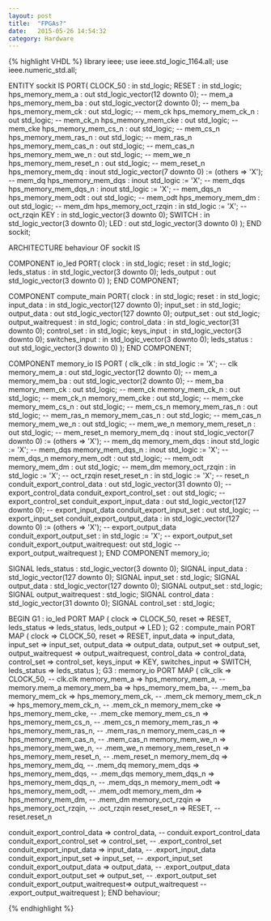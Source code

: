 ```yaml
---
layout: post
title:  "FPGAs?"
date:   2015-05-26 14:54:32
category: Hardware
---
```


{% highlight VHDL %}
library ieee;
use ieee.std_logic_1164.all;
use ieee.numeric_std.all;

ENTITY sockit IS
PORT(
  CLOCK_50            : in std_logic;
  RESET               : in std_logic;
  hps_memory_mem_a          : out   std_logic_vector(12 downto 0);                    -- mem_a
  hps_memory_mem_ba         : out   std_logic_vector(2 downto 0);                     -- mem_ba
  hps_memory_mem_ck         : out   std_logic;                                        -- mem_ck
  hps_memory_mem_ck_n       : out   std_logic;                                        -- mem_ck_n
  hps_memory_mem_cke        : out   std_logic;                                        -- mem_cke
  hps_memory_mem_cs_n       : out   std_logic;                                        -- mem_cs_n
  hps_memory_mem_ras_n      : out   std_logic;                                        -- mem_ras_n
  hps_memory_mem_cas_n      : out   std_logic;                                        -- mem_cas_n
  hps_memory_mem_we_n       : out   std_logic;                                        -- mem_we_n
  hps_memory_mem_reset_n    : out   std_logic;                                        -- mem_reset_n
  hps_memory_mem_dq         : inout std_logic_vector(7 downto 0)  := (others => 'X'); -- mem_dq
  hps_memory_mem_dqs        : inout std_logic                     := 'X';             -- mem_dqs
  hps_memory_mem_dqs_n      : inout std_logic                     := 'X';             -- mem_dqs_n
  hps_memory_mem_odt        : out   std_logic;                                        -- mem_odt
  hps_memory_mem_dm         : out   std_logic;                                        -- mem_dm
  hps_memory_oct_rzqin      : in    std_logic                     := 'X';             -- oct_rzqin
  KEY                 : in std_logic_vector(3 downto 0);
  SWITCH              : in std_logic_vector(3 downto 0);
  LED                 : out std_logic_vector(3 downto 0)
  );
END sockit;

ARCHITECTURE behaviour OF sockit IS

COMPONENT io_led
PORT(
  clock     : in std_logic;
  reset     : in std_logic;
  leds_status : in std_logic_vector(3 downto 0);
  leds_output : out std_logic_vector(3 downto 0)
  );
END COMPONENT;

COMPONENT compute_main
PORT(
  clock           : in std_logic;
  reset           : in std_logic;
  input_data        : in std_logic_vector(127 downto 0);
  input_set         : in std_logic;
  output_data       : out std_logic_vector(127 downto 0);
  output_set        : out std_logic;
  output_waitrequest  : in std_logic;
  control_data      : in std_logic_vector(31 downto 0);
  control_set       : in std_logic;
  keys_input        : in std_logic_vector(3 downto 0);
  switches_input      : in std_logic_vector(3 downto 0);
  leds_status       : out std_logic_vector(3 downto 0)
  );
END COMPONENT;

COMPONENT memory_io IS
PORT (
  clk_clk                          : in    std_logic                      := 'X';             -- clk
  memory_mem_a                     : out   std_logic_vector(12 downto 0);                     -- mem_a
  memory_mem_ba                    : out   std_logic_vector(2 downto 0);                      -- mem_ba
  memory_mem_ck                    : out   std_logic;                                         -- mem_ck
  memory_mem_ck_n                  : out   std_logic;                                         -- mem_ck_n
  memory_mem_cke                   : out   std_logic;                                         -- mem_cke
  memory_mem_cs_n                  : out   std_logic;                                         -- mem_cs_n
  memory_mem_ras_n                 : out   std_logic;                                         -- mem_ras_n
  memory_mem_cas_n                 : out   std_logic;                                         -- mem_cas_n
  memory_mem_we_n                  : out   std_logic;                                         -- mem_we_n
  memory_mem_reset_n               : out   std_logic;                                         -- mem_reset_n
  memory_mem_dq                    : inout std_logic_vector(7 downto 0)   := (others => 'X'); -- mem_dq
  memory_mem_dqs                   : inout std_logic                      := 'X';             -- mem_dqs
  memory_mem_dqs_n                 : inout std_logic                      := 'X';             -- mem_dqs_n
  memory_mem_odt                   : out   std_logic;                                         -- mem_odt
  memory_mem_dm                    : out   std_logic;                                         -- mem_dm
  memory_oct_rzqin                 : in    std_logic                      := 'X';             -- oct_rzqin
  reset_reset_n                    : in    std_logic                      := 'X';             -- reset_n
  conduit_export_control_data     : out   std_logic_vector(31 downto 0);                     -- export_control_data
  conduit_export_control_set      : out   std_logic;                                        -- export_control_set
  conduit_export_input_data        : out   std_logic_vector(127 downto 0);                    -- export_input_data
  conduit_export_input_set         : out   std_logic;                                         -- export_input_set
  conduit_export_output_data       : in    std_logic_vector(127 downto 0) := (others => 'X'); -- export_output_data
  conduit_export_output_set         : in    std_logic                      := 'X';             -- export_output_set
  conduit_export_output_waitrequest: out   std_logic                                          -- export_output_waitrequest
  );
END COMPONENT memory_io;


SIGNAL leds_status      : std_logic_vector(3 downto 0);
SIGNAL input_data       : std_logic_vector(127 downto 0);
SIGNAL input_set        : std_logic;
SIGNAL output_data      : std_logic_vector(127 downto 0);
SIGNAL output_set       : std_logic;
SIGNAL output_waitrequest   : std_logic;
SIGNAL control_data       : std_logic_vector(31 downto 0);
SIGNAL control_set      : std_logic;

BEGIN
G1 : io_led     PORT MAP (
  clock           => CLOCK_50,
  reset           => RESET,
  leds_status       => leds_status,
  leds_output       => LED
  );
G2 : compute_main PORT MAP (
  clock           => CLOCK_50,
  reset           => RESET,
  input_data        => input_data,
  input_set       => input_set,
  output_data       => output_data,
  output_set        => output_set,
  output_waitrequest  => output_waitrequest,
  control_data      => control_data,
  control_set       => control_set,
  keys_input        => KEY,
  switches_input      => SWITCH,
  leds_status       => leds_status
  );
G3 : memory_io  PORT MAP (
  clk_clk             => CLOCK_50,                --    clk.clk
  memory_mem_a        => hps_memory_mem_a,        -- memory.mem_a
  memory_mem_ba       => hps_memory_mem_ba,       --       .mem_ba
  memory_mem_ck       => hps_memory_mem_ck,       --       .mem_ck
  memory_mem_ck_n     => hps_memory_mem_ck_n,     --       .mem_ck_n
  memory_mem_cke      => hps_memory_mem_cke,      --       .mem_cke
  memory_mem_cs_n     => hps_memory_mem_cs_n,     --       .mem_cs_n
  memory_mem_ras_n    => hps_memory_mem_ras_n,    --       .mem_ras_n
  memory_mem_cas_n    => hps_memory_mem_cas_n,    --       .mem_cas_n
  memory_mem_we_n     => hps_memory_mem_we_n,     --       .mem_we_n
  memory_mem_reset_n  => hps_memory_mem_reset_n,  --       .mem_reset_n
  memory_mem_dq       => hps_memory_mem_dq,       --       .mem_dq
  memory_mem_dqs      => hps_memory_mem_dqs,      --       .mem_dqs
  memory_mem_dqs_n    => hps_memory_mem_dqs_n,    --       .mem_dqs_n
  memory_mem_odt      => hps_memory_mem_odt,      --       .mem_odt
  memory_mem_dm       => hps_memory_mem_dm,       --       .mem_dm
  memory_oct_rzqin    => hps_memory_oct_rzqin,    --       .oct_rzqin
  reset_reset_n       => RESET,                   --  reset.reset_n

  conduit_export_control_data     => control_data,        -- conduit.export_control_data
  conduit_export_control_set      => control_set,         --        .export_control_set
  conduit_export_input_data       => input_data,          --        .export_input_data
  conduit_export_input_set        => input_set,           --        .export_input_set
  conduit_export_output_data       => output_data,        --        .export_output_data
  conduit_export_output_set        => output_set,         --        .export_output_set
  conduit_export_output_waitrequest=> output_waitrequest  --        .export_output_waitrequest
  );
END behaviour;

{% endhighlight %}
